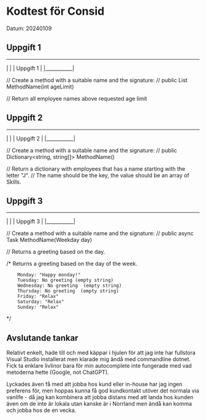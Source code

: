 # Kodtest för Consid

Datum: 20240109

## Uppgift 1

_____________
|           |
| Uppgift 1 |
|___________|
 
// Create a method with a suitable name and the signature:
// public List<Employee> MethodName(int ageLimit)
 
// Return all employee names above requested age limit

## Uppgift 2

_____________
|           |
| Uppgift 2 |
|___________|
 
 
// Create a method with a suitable name and the signature:
// public Dictionary<string, string[]> MethodName()
 
// Return a dictionary with employees that has a name starting with the letter "J".
// The name should be the key, the value should be an array of Skills.


## Uppgift 3

_____________
|           |
| Uppgift 3 |
|___________|
 
 
// Create a method with a suitable name and the signature:
// public async Task<string> MethodName(Weekday day)
 
//  Returns a greeting based on the day.
 
  /* 
        Returns a greeting based on the day of the week.
 
        Monday: "Happy monday!"
        Tuesday: No greeting (empty string)
        Wednesday: No greeting  (empty string)
        Thursday: No greeting  (empty string)
        Friday: "Relax"
        Saturday: "Relax"
        Sunday: "Relax"
  */


## Avslutande tankar

Relativt enkelt, hade till och med käppar i hjulen för att jag inte har fullstora Visual Studio installerat men klarade mig ändå med commandline dotnet. Fick ta enklare livlinor bara för min autocomplete inte fungerade med vad metoderna hette (Google, not ChatGPT).

Lyckades även få med att jobba hos kund eller in-house har jag ingen preferens för, men hoppas kunna få god kundkontakt utöver det normala via vanlife - då jag kan kombinera att jobba distans med att landa hos kunden även om de inte är lokala utan kanske är i Norrland men ändå kan komma och jobba hos de en vecka.